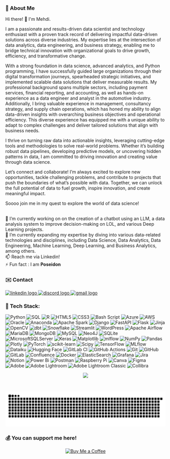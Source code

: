 ### 💫 About Me
Hi there! 👋 I'm Mehdi.

I am a passionate and results-driven data scientist and technology enthusiast with a proven track record of delivering impactful data-driven solutions across diverse industries. My expertise lies at the intersection of data analytics, data engineering, and business strategy, enabling me to bridge technical innovation with organizational goals to drive growth, efficiency, and transformative change.

With a strong foundation in data science, advanced analytics, and Python programming, I have successfully guided large organizations through their digital transformation journeys, spearheaded strategic initiatives, and implemented scalable data solutions that deliver measurable results. My professional background spans multiple sectors, including payment services, financial reporting, and accounting, as well as hands-on experience as a data engineer and analyst in the automotive industry. Additionally, I bring valuable experience in management, consultancy strategy, and supply chain operations, which has honed my ability to align data-driven insights with overarching business objectives and operational efficiency. This diverse experience has equipped me with a unique ability to adapt to complex challenges and deliver tailored solutions that align with business needs.

I thrive on turning raw data into actionable insights, leveraging cutting-edge tools and methodologies to solve real-world problems. Whether it’s building robust data pipelines, developing predictive models, or uncovering hidden patterns in data, I am committed to driving innovation and creating value through data science.

Let’s connect and collaborate!
I’m always excited to explore new opportunities, tackle challenging problems, and contribute to projects that push the boundaries of what’s possible with data. Together, we can unlock the full potential of data to fuel growth, inspire innovation, and create meaningful impact.

Soooo join me in my quest to explore the world of data science!

<br>🔭 I’m currently working on on the creation of a chatbot using an LLM, a data analysis system to improve decision-making on LOL, and various Deep Learning projects.
<br>🌱 I’m currently expanding my expertise by diving into various data-related technologies and disciplines, including Data Science, Data Analytics, Data Engineering, Machine Learning, Deep Learning, and Business Analytics, among others.
<br>📫 Reach me via Linkedin!
<br>⚡ Fun fact : I am **Poseidon**


### ✉️ Contact
<div align="left">
 <a href="https://www.linkedin.com/in/karkour-mehdi/" target="_blank">
    <img src="https://img.shields.io/static/v1?message=LinkedIn&logo=linkedin&label=&color=0077B5&logoColor=white&labelColor=&style=for-the-badge" height="35" alt="linkedin logo"  />
  </a>
  <a href="https://discord.com/users/poseidon2112" target="_blank">
    <img src="https://img.shields.io/static/v1?message=Discord&logo=discord&label=&color=7289DA&logoColor=white&labelColor=&style=for-the-badge" height="35" alt="discord logo"  />
  </a>
  <a href="mailto:probo32112@gmail.com">
    <img src="https://img.shields.io/static/v1?message=Gmail&logo=gmail&label=&color=D14836&logoColor=white&labelColor=&style=for-the-badge" height="35" alt="gmail logo"  />
  </a>
</div>


### 🤖 Tech Stack:
![Python](https://img.shields.io/badge/python-3670A0?style=flat&logo=python&logoColor=ffdd54) ![SQL](https://img.shields.io/badge/SQL-%2307405e.svg?style=flat&logo=sqlite&logoColor=white) ![R](https://img.shields.io/badge/r-%23276DC3.svg?style=flat&logo=r&logoColor=white) ![HTML5](https://img.shields.io/badge/html5-%23E34F26.svg?style=flat&logo=html5&logoColor=white) ![CSS3](https://img.shields.io/badge/css3-%231572B6.svg?style=flat&logo=css3&logoColor=white) ![Bash Script](https://img.shields.io/badge/bash_script-%23121011.svg?style=flat&logo=gnu-bash&logoColor=white) ![Azure](https://img.shields.io/badge/azure-%230072C6.svg?style=flat&logo=microsoftazure&logoColor=white) ![AWS](https://img.shields.io/badge/AWS-%23FF9900.svg?style=flat&logo=amazon-aws&logoColor=white) ![Oracle](https://img.shields.io/badge/Oracle-F80000?style=flat&logo=oracle&logoColor=white) ![Anaconda](https://img.shields.io/badge/Anaconda-%2344A833.svg?style=flat&logo=anaconda&logoColor=white) ![Apache Spark](https://img.shields.io/badge/Apache%20Spark-FDEE21?style=flat&logo=apachespark&logoColor=black) ![Django](https://img.shields.io/badge/django-%23092E20.svg?style=flat&logo=django&logoColor=white) ![FastAPI](https://img.shields.io/badge/FastAPI-005571?style=flat&logo=fastapi) ![Flask](https://img.shields.io/badge/flask-%23000.svg?style=flat&logo=flask&logoColor=white) ![Jinja](https://img.shields.io/badge/jinja-white.svg?style=flat&logo=jinja&logoColor=black) ![OpenCV](https://img.shields.io/badge/opencv-%23white.svg?style=flat&logo=opencv&logoColor=white) ![dbt](https://img.shields.io/badge/dbt-FF694B?style=flat&logo=dbt&logoColor=white) ![Snowflake](https://img.shields.io/badge/snowflake-%2329B5E8.svg?style=flat&logo=snowflake&logoColor=white) ![Streamlit](https://img.shields.io/badge/Streamlit-%23FE4B4B.svg?style=flat&logo=streamlit&logoColor=white) ![WordPress](https://img.shields.io/badge/WordPress-%23117AC9.svg?style=flat&logo=WordPress&logoColor=white) ![Apache Airflow](https://img.shields.io/badge/Apache%20Airflow-017CEE?style=flat&logo=Apache%20Airflow&logoColor=white) ![MariaDB](https://img.shields.io/badge/MariaDB-003545?style=flat&logo=mariadb&logoColor=white) ![MongoDB](https://img.shields.io/badge/MongoDB-%234ea94b.svg?style=flat&logo=mongodb&logoColor=white) ![MySQL](https://img.shields.io/badge/mysql-4479A1.svg?style=flat&logo=mysql&logoColor=white) ![Neo4J](https://img.shields.io/badge/Neo4j-008CC1?style=flat&logo=neo4j&logoColor=white) ![SQLite](https://img.shields.io/badge/sqlite-%2307405e.svg?style=flat&logo=sqlite&logoColor=white) ![MicrosoftSQLServer](https://img.shields.io/badge/Microsoft%20SQL%20Server-CC2927?style=flat&logo=microsoft%20sql%20server&logoColor=white) ![Keras](https://img.shields.io/badge/Keras-%23D00000.svg?style=flat&logo=Keras&logoColor=white) ![Matplotlib](https://img.shields.io/badge/Matplotlib-%23ffffff.svg?style=flat&logo=Matplotlib&logoColor=black) ![mlflow](https://img.shields.io/badge/mlflow-%23d9ead3.svg?style=flat&logo=numpy&logoColor=blue) ![NumPy](https://img.shields.io/badge/numpy-%23013243.svg?style=flat&logo=numpy&logoColor=white) ![Pandas](https://img.shields.io/badge/pandas-%23150458.svg?style=flat&logo=pandas&logoColor=white) ![Plotly](https://img.shields.io/badge/Plotly-%233F4F75.svg?style=flat&logo=plotly&logoColor=white) ![PyTorch](https://img.shields.io/badge/PyTorch-%23EE4C2C.svg?style=flat&logo=PyTorch&logoColor=white) ![scikit-learn](https://img.shields.io/badge/scikit--learn-%23F7931E.svg?style=flat&logo=scikit-learn&logoColor=white) ![Scipy](https://img.shields.io/badge/SciPy-%230C55A5.svg?style=flat&logo=scipy&logoColor=%white) ![TensorFlow](https://img.shields.io/badge/TensorFlow-%23FF6F00.svg?style=flat&logo=TensorFlow&logoColor=white) ![MLflow](https://img.shields.io/badge/mlflow-%23d9ead3.svg?style=flat&logo=numpy&logoColor=blue) ![Dataiku](https://img.shields.io/badge/Dataiku-004D40?style=flat&logo=dataiku&logoColor=white) ![Hugging Face](https://img.shields.io/badge/Hugging%20Face-FFD700?style=flat&logo=huggingface&logoColor=white)  ![GitLab CI](https://img.shields.io/badge/gitlab%20CI-%23181717.svg?style=flat&logo=gitlab&logoColor=white) ![GitHub Actions](https://img.shields.io/badge/github%20actions-%232671E5.svg?style=flat&logo=githubactions&logoColor=white) ![Git](https://img.shields.io/badge/git-%23F05033.svg?style=flat&logo=git&logoColor=white) ![GitHub](https://img.shields.io/badge/github-%23121011.svg?style=flat&logo=github&logoColor=white) ![GitLab](https://img.shields.io/badge/gitlab-%23181717.svg?style=flat&logo=gitlab&logoColor=white) ![Confluence](https://img.shields.io/badge/confluence-%23172BF4.svg?style=flat&logo=confluence&logoColor=white) ![Docker](https://img.shields.io/badge/docker-%230db7ed.svg?style=flat&logo=docker&logoColor=white) ![ElasticSearch](https://img.shields.io/badge/-ElasticSearch-005571?style=flat&logo=elasticsearch) ![Grafana](https://img.shields.io/badge/grafana-%23F46800.svg?style=flat&logo=grafana&logoColor=white) ![Jira](https://img.shields.io/badge/jira-%230A0FFF.svg?style=flat&logo=jira&logoColor=white) ![Notion](https://img.shields.io/badge/Notion-%23000000.svg?style=flat&logo=notion&logoColor=white) ![Power Bi](https://img.shields.io/badge/power_bi-F2C811?style=flat&logo=powerbi&logoColor=black) ![Postman](https://img.shields.io/badge/Postman-FF6C37?style=flat&logo=postman&logoColor=white) ![Raspberry Pi](https://img.shields.io/badge/-Raspberry_Pi-C51A4A?style=flat&logo=Raspberry-Pi) ![Canva](https://img.shields.io/badge/Canva-%2300C4CC.svg?style=flat&logo=Canva&logoColor=white) ![Figma](https://img.shields.io/badge/figma-%23F24E1E.svg?style=flat&logo=figma&logoColor=white) ![Adobe](https://img.shields.io/badge/adobe-%23FF0000.svg?style=flat&logo=adobe&logoColor=white) ![Adobe Lightroom](https://img.shields.io/badge/Adobe%20Lightroom-31A8FF.svg?style=flat&logo=Adobe%20Lightroom&logoColor=white) ![Adobe Lightroom Classic](https://img.shields.io/badge/Adobe%20Lightroom%20Classic-31A8FF.svg?style=flat&logo=Adobe%20Lightroom%20Classic&logoColor=white) ![Collibra](https://img.shields.io/badge/Collibra-6EC664?style=flat&logo=collibra&logoColor=white)

<p align="center">
  <img src="https://quotes-github-readme.vercel.app/api?type=horizontal&theme=tokyonight" />
</p>

###

<br clear="both">

<img src="https://raw.githubusercontent.com/mkarkour/mkarkour/output/github-snake.svg" alt="Snake animation" />

###

### 💰 You can support me here!
<p align="center">
  <a href="https://buymeacoffee.com/karmehdi">
    <img src="https://img.shields.io/badge/Buy%20Me%20a%20Coffee-ffdd00?style=for-the-badge&logo=buy-me-a-coffee&logoColor=black" alt="Buy Me a Coffee">
  </a>
</p>

